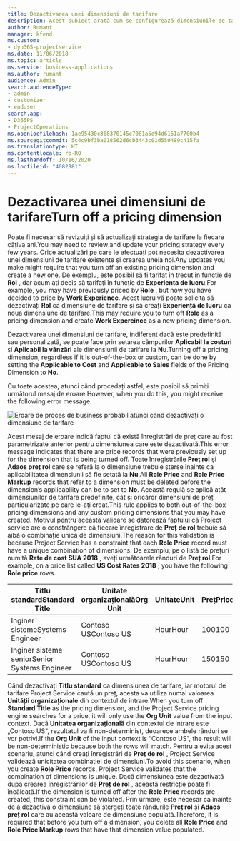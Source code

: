```yaml
---
title: Dezactivarea unei dimensiuni de tarifare
description: Acest subiect arată cum se configurează dimensiunile de tarifare în soluția Project service.
author: Rumant
manager: kfend
ms.custom:
- dyn365-projectservice
ms.date: 11/06/2018
ms.topic: article
ms.service: business-applications
ms.author: rumant
audience: Admin
search.audienceType:
- admin
- customizer
- enduser
search.app:
- D365PS
- ProjectOperations
ms.openlocfilehash: 1ae95430c368370145c7081a5d94d6161a7700b4
ms.sourcegitcommit: 5c4c9bf3ba018562d6cb3443c01d550489c415fa
ms.translationtype: HT
ms.contentlocale: ro-RO
ms.lasthandoff: 10/16/2020
ms.locfileid: "4082881"
---
```

# <a name="turn-off-a-pricing-dimension"></a><span data-ttu-id="bb15c-103">Dezactivarea unei dimensiuni de tarifare</span><span class="sxs-lookup"><span data-stu-id="bb15c-103">Turn off a pricing dimension</span></span>

<span data-ttu-id="bb15c-104">Poate fi necesar să revizuiți și să actualizați strategia de tarifare la fiecare câțiva ani.</span><span class="sxs-lookup"><span data-stu-id="bb15c-104">You may need to review and update your pricing strategy every few years.</span></span> <span data-ttu-id="bb15c-105">Orice actualizări pe care le efectuați pot necesita dezactivarea unei dimensiuni de tarifare existente și crearea uneia noi.</span><span class="sxs-lookup"><span data-stu-id="bb15c-105">Any updates you make might require that you turn off an existing pricing dimension and create a new one.</span></span> <span data-ttu-id="bb15c-106">De exemplu, este posibil să fi tarifat în trecut în funcție de **Rol** , dar acum ați decis să tarifați în funcție de **Experiența de lucru**.</span><span class="sxs-lookup"><span data-stu-id="bb15c-106">For example, you may have previously priced by **Role** , but now you have decided to price by **Work Experience**.</span></span> <span data-ttu-id="bb15c-107">Acest lucru vă poate solicita să dezactivați **Rol** ca dimensiune de tarifare și să creați **Experiență de lucru** ca noua dimensiune de tarifare.</span><span class="sxs-lookup"><span data-stu-id="bb15c-107">This may require you to turn off **Role** as a pricing dimension and create **Work Expereince** as a new pricing dimension.</span></span> 

<span data-ttu-id="bb15c-108">Dezactivarea unei dimensiuni de tarifare, indiferent dacă este predefinită sau personalizată, se poate face prin setarea câmpurilor **Aplicabil la costuri** și **Aplicabil la vânzări** ale dimensiunii de tarifare la **Nu**.</span><span class="sxs-lookup"><span data-stu-id="bb15c-108">Turning off a pricing dimension, regardless if it is out-of-the-box or custom, can be done by setting the **Applicable to Cost** and **Applicable to Sales** fields of the Pricing Dimension to **No**.</span></span>

<span data-ttu-id="bb15c-109">Cu toate acestea, atunci când procedați astfel, este posibil să primiți următorul mesaj de eroare.</span><span class="sxs-lookup"><span data-stu-id="bb15c-109">However, when you do this, you might receive the following error message.</span></span>

![Eroare de proces de business probabil atunci când dezactivați o dimensiune de tarifare](media/Business-Process-Error.png)


<span data-ttu-id="bb15c-111">Acest mesaj de eroare indică faptul că există înregistrări de preț care au fost parametrizate anterior pentru dimensiunea care este dezactivată.</span><span class="sxs-lookup"><span data-stu-id="bb15c-111">This error message indicates that there are price records that were previously set up for the dimension that is being turned off.</span></span> <span data-ttu-id="bb15c-112">Toate înregistrările **Preț rol** și **Adaos preț rol** care se referă la o dimensiune trebuie șterse înainte ca aplicabilitatea dimensiunii să fie setată la **Nu**.</span><span class="sxs-lookup"><span data-stu-id="bb15c-112">All **Role Price** and **Role Price Markup** records that refer to a dimension must be deleted before the dimension’s applicability can be to set to **No**.</span></span> <span data-ttu-id="bb15c-113">Această regulă se aplică atât dimensiunilor de tarifare predefinite, cât și oricăror dimensiuni de preț particularizate pe care le-ați creat.</span><span class="sxs-lookup"><span data-stu-id="bb15c-113">This rule applies to both out-of-the-box pricing dimensions and any custom pricing dimensions that you may have created.</span></span> <span data-ttu-id="bb15c-114">Motivul pentru această validare se datorează faptului că Project service are o constrângere că fiecare înregistrare de **Preț de rol** trebuie să aibă o combinație unică de dimensiuni.</span><span class="sxs-lookup"><span data-stu-id="bb15c-114">The reason for this validation is because Project Service has a constraint that each **Role Price** record must have a unique combination of dimensions.</span></span> <span data-ttu-id="bb15c-115">De exemplu, pe o listă de prețuri numită **Rate de cost SUA 2018** , aveți următoarele rânduri de **Preț rol**.</span><span class="sxs-lookup"><span data-stu-id="bb15c-115">For example, on a price list called **US Cost Rates 2018** , you have the following **Role price** rows.</span></span> 

| <span data-ttu-id="bb15c-116">Titlu standard</span><span class="sxs-lookup"><span data-stu-id="bb15c-116">Standard Title</span></span>         | <span data-ttu-id="bb15c-117">Unitate organizațională</span><span class="sxs-lookup"><span data-stu-id="bb15c-117">Org Unit</span></span>    |<span data-ttu-id="bb15c-118">Unitate</span><span class="sxs-lookup"><span data-stu-id="bb15c-118">Unit</span></span>   |<span data-ttu-id="bb15c-119">Preț</span><span class="sxs-lookup"><span data-stu-id="bb15c-119">Price</span></span>  |<span data-ttu-id="bb15c-120">Monedă</span><span class="sxs-lookup"><span data-stu-id="bb15c-120">Currency</span></span>  |
| -----------------------|-------------|-------|-------|----------|
| <span data-ttu-id="bb15c-121">Inginer sisteme</span><span class="sxs-lookup"><span data-stu-id="bb15c-121">Systems Engineer</span></span>|<span data-ttu-id="bb15c-122">Contoso US</span><span class="sxs-lookup"><span data-stu-id="bb15c-122">Contoso US</span></span>|<span data-ttu-id="bb15c-123">Hour</span><span class="sxs-lookup"><span data-stu-id="bb15c-123">Hour</span></span>| <span data-ttu-id="bb15c-124">100</span><span class="sxs-lookup"><span data-stu-id="bb15c-124">100</span></span>|<span data-ttu-id="bb15c-125">USD</span><span class="sxs-lookup"><span data-stu-id="bb15c-125">USD</span></span>|
| <span data-ttu-id="bb15c-126">Inginer sisteme senior</span><span class="sxs-lookup"><span data-stu-id="bb15c-126">Senior Systems Engineer</span></span>|<span data-ttu-id="bb15c-127">Contoso US</span><span class="sxs-lookup"><span data-stu-id="bb15c-127">Contoso US</span></span>|<span data-ttu-id="bb15c-128">Hour</span><span class="sxs-lookup"><span data-stu-id="bb15c-128">Hour</span></span>| <span data-ttu-id="bb15c-129">150</span><span class="sxs-lookup"><span data-stu-id="bb15c-129">150</span></span>| <span data-ttu-id="bb15c-130">USD</span><span class="sxs-lookup"><span data-stu-id="bb15c-130">USD</span></span>|


<span data-ttu-id="bb15c-131">Când dezactivați **Titlu standard** ca dimensiunea de tarifare, iar motorul de tarifare Project Service caută un preț, acesta va utiliza numai valoarea **Unității organizaționale** din contextul de intrare.</span><span class="sxs-lookup"><span data-stu-id="bb15c-131">When you turn off **Standard Title** as the pricing dimension, and the Project Service pricing engine searches for a price, it will only use the **Org Unit** value from the input context.</span></span> <span data-ttu-id="bb15c-132">Dacă **Unitatea organizațională** din contextul de intrare este „Contoso US", rezultatul va fi non-determinist, deoarece ambele rânduri se vor potrivi.</span><span class="sxs-lookup"><span data-stu-id="bb15c-132">If the **Org Unit** of the input context is “Contoso US”, the result will be non-deterministic because both the rows will match.</span></span> <span data-ttu-id="bb15c-133">Pentru a evita acest scenariu, atunci când creați înregistrări de **Preț de rol** , Project Service validează unicitatea combinației de dimensiuni.</span><span class="sxs-lookup"><span data-stu-id="bb15c-133">To avoid this scenario, when you create **Role Price** records, Project Service validates that the combination of dimensions is unique.</span></span> <span data-ttu-id="bb15c-134">Dacă dimensiunea este dezactivată după crearea înregistrărilor de **Preț de rol** , această restricție poate fi încălcată.</span><span class="sxs-lookup"><span data-stu-id="bb15c-134">If the dimension is turned off after the **Role Price** records are created, this constraint can be violated.</span></span> <span data-ttu-id="bb15c-135">Prin urmare, este necesar ca înainte de a dezactiva o dimensiune să ștergeți toate rândurile **Preț rol** și **Adaos preț rol** care au această valoare de dimensiune populată.</span><span class="sxs-lookup"><span data-stu-id="bb15c-135">Therefore, it is required that before you turn off a dimension, you delete all **Role Price** and **Role Price Markup** rows that have that dimension value populated.</span></span>

